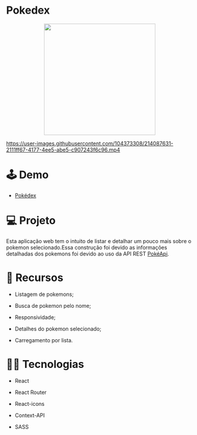# Pokedex
<p align="center">
  <img width="300" src="https://user-images.githubusercontent.com/29473781/180619084-a56960ab-7efa-4e34-9d33-4e3e581d62ff.png" />
  
  

https://user-images.githubusercontent.com/104373308/214087631-2111ff67-4177-4ee5-abe5-c907243f6c96.mp4


# 🕹 Demo

*  <a href="https://dev-pokedex-react.netlify.app/" target="_blank">Pokédex</a>

# :computer: Projeto
Esta aplicação web tem o intuito de listar e detalhar um pouco mais sobre o pokemon selecionado.Essa construção foi devido as informações detalhadas dos pokemons foi devido ao uso da API REST [PokéApi](https://pokeapi.co/).

# :pushpin: Recursos

- Listagem de pokemons;

- Busca de pokemon pelo nome;

- Responsividade;

- Detalhes do pokemon selecionado;

- Carregamento por lista.

# :technologist: Tecnologias
 
- React

- React Router

- React-icons

- Context-API

- SASS


